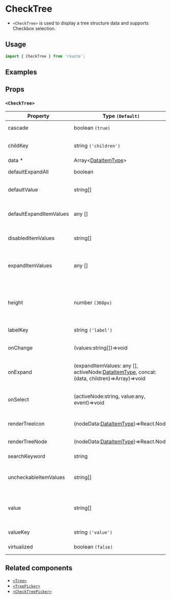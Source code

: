 # CheckTree

- `<CheckTree>` is used to display a tree structure data and supports Checkbox selection.

## Usage

```js
import { CheckTree } from 'rsuite';
```

## Examples

<!--{demo}-->

## Props

### `<CheckTree>`

| Property                | Type `(Default)`                                                                                    | Description                                                               |
| ----------------------- | --------------------------------------------------------------------------------------------------- | ------------------------------------------------------------------------- |
| cascade                 | boolean `(true)`                                                                                    | Whether cascade select                                                    |
| childKey                | string `('children')`                                                                               | Set childrenKey key in data                                               |
| data \*                 | Array&lt;[DataItemType](#types)&gt;                                                                 | Tree data                                                                 |
| defaultExpandAll        | boolean                                                                                             | Expand all tree node                                                      |
| defaultValue            | string[]                                                                                            | Default values of the selected tree node                                  |
| defaultExpandItemValues | any []                                                                                              | Set the value of the default expanded node                                |
| disabledItemValues      | string[]                                                                                            | Values of disabled tree node                                              |
| expandItemValues        | any []                                                                                              | Set the value of the expanded node (controlled)                           |
| height                  | number `(360px)`                                                                                    | height of menu. When `virtualize` is true, you can set the height of menu |
| labelKey                | string `('label')`                                                                                  | Set label key in data                                                     |
| onChange                | (values:string[])=>void                                                                             | Callback fired when value change                                          |
| onExpand                | (expandItemValues: any [], activeNode:[DataItemType](#types), concat:(data, children)=>Array)=>void | callback fired when tree node expand state changed                        |
| onSelect                | (activeNode:string, value:any, event)=>void                                                         | Callback fired when tree node is selected                                 |
| renderTreeIcon          | (nodeData:[DataItemType](#types))=>React.Node                                                       | Custom render the icon in tree node                                       |
| renderTreeNode          | (nodeData:[DataItemType](#types))=>React.Node                                                       | Custom render tree node                                                   |
| searchKeyword           | string                                                                                              | searchKeyword (Controlled)                                                |
| uncheckableItemValues   | string[]                                                                                            | Set the option value for the check box not to be rendered                 |
| value                   | string[]                                                                                            | Specifies the values of the selected tree node (Controlled)               |
| valueKey                | string `('value')`                                                                                  | Set value key in data                                                     |
| virtualized             | boolean `(false)`                                                                                   | Whether using Virtualized List                                            |

## Related components

- [`<Tree>`](./tree)
- [`<TreePicker>`](./tree-picker)
- [`<CheckTreePicker>`](./check-tree-picker)
